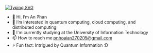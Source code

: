 [![Typing SVG](https://readme-typing-svg.demolab.com/?lines=Xin+Chào+!;Tôi+tên+là+An)](https://git.io/typing-svg)
- 👋 Hi, I’m An Phan
- 👀 I’m interested in quantum computing, cloud computing, and distributed computing
- 🌱 I'm currently studying at the University of Information Technology
- 📫 How to reach me [pnhoaian270205@gmail.com](mailto:pnhoaian270205@gmail.com)
- ⚡ Fun fact: Intrigued by Quantum Information :D
